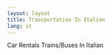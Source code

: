 ```yaml
---
layout: layout
title: Transportation In Italian
lang: it
---
```


Car Rentals
Trains/Buses
In Italian
